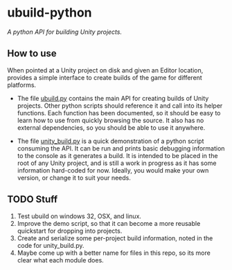 # ubuild-python
_A python API for building Unity projects._

## How to use
When pointed at a Unity project on disk and given an Editor location, provides a simple interface to create builds of the game for different platforms.
- The file [ubuild.py](https://github.com/poetahto/ubuild-python/blob/main/ubuild.py) contains the main API for creating builds of Unity projects. Other python scripts should reference it and call into its helper functions. Each function has been documented, so it should be easy to learn how to use from quickly browsing the source. It also has no external dependencies, so you should be able to use it anywhere.

- The file [unity_build.py](https://github.com/poetahto/ubuild-python/blob/main/unity_build.py) is a quick demonstration of a python script consuming the API. It can be run and prints basic debugging information to the console as it generates a build. It is intended to be placed in the root of any Unity project, and is still a work in progress as it has some information hard-coded for now. Ideally, you would make your own version, or change it to suit your needs.

## TODO Stuff
1) Test ubuild on windows 32, OSX, and linux.
2) Improve the demo script, so that it can become a more reusable quickstart for dropping into projects.
3) Create and serialize some per-project build information, noted in the code for unity_build.py.
4) Maybe come up with a better name for files in this repo, so its more clear what each module does.
